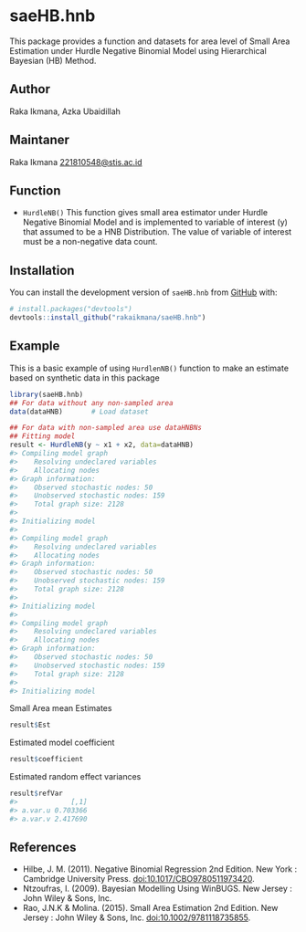 
<!-- README.md is generated from README.Rmd. Please edit that file -->

# saeHB.hnb

<!-- badges: start -->
<!-- badges: end -->

This package provides a function and datasets for area level of Small
Area Estimation under Hurdle Negative Binomial Model using Hierarchical
Bayesian (HB) Method.

## Author

Raka Ikmana, Azka Ubaidillah

## Maintaner

Raka Ikmana <221810548@stis.ac.id>

## Function

-   `HurdleNB()` This function gives small area estimator under Hurdle
    Negative Binomial Model and is implemented to variable of
    interest (y) that assumed to be a HNB Distribution. The value of
    variable of interest must be a non-negative data count.

## Installation

You can install the development version of `saeHB.hnb` from
[GitHub](https://github.com/) with:

``` r
# install.packages("devtools")
devtools::install_github("rakaikmana/saeHB.hnb")
```

## Example

This is a basic example of using `HurdlenNB()` function to make an
estimate based on synthetic data in this package

``` r
library(saeHB.hnb)
## For data without any non-sampled area
data(dataHNB)       # Load dataset

## For data with non-sampled area use dataHNBNs
## Fitting model
result <- HurdleNB(y ~ x1 + x2, data=dataHNB)
#> Compiling model graph
#>    Resolving undeclared variables
#>    Allocating nodes
#> Graph information:
#>    Observed stochastic nodes: 50
#>    Unobserved stochastic nodes: 159
#>    Total graph size: 2128
#> 
#> Initializing model
#> 
#> Compiling model graph
#>    Resolving undeclared variables
#>    Allocating nodes
#> Graph information:
#>    Observed stochastic nodes: 50
#>    Unobserved stochastic nodes: 159
#>    Total graph size: 2128
#> 
#> Initializing model
#> 
#> Compiling model graph
#>    Resolving undeclared variables
#>    Allocating nodes
#> Graph information:
#>    Observed stochastic nodes: 50
#>    Unobserved stochastic nodes: 159
#>    Total graph size: 2128
#> 
#> Initializing model
```

Small Area mean Estimates

``` r
result$Est
```

Estimated model coefficient

``` r
result$coefficient
```

Estimated random effect variances

``` r
result$refVar
#>             [,1]
#> a.var.u 0.703366
#> a.var.v 2.417690
```

## References

-   Hilbe, J. M. (2011). Negative Binomial Regression 2nd Edition. New
    York : Cambridge University Press. <doi:10.1017/CBO9780511973420>.
-   Ntzoufras, I. (2009). Bayesian Modelling Using WinBUGS. New Jersey :
    John Wiley & Sons, Inc.
-   Rao, J.N.K & Molina. (2015). Small Area Estimation 2nd Edition. New
    Jersey : John Wiley & Sons, Inc. <doi:10.1002/9781118735855>.
